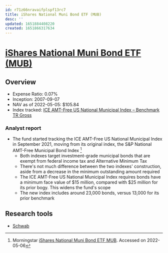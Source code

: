 ```yaml
---
id: r71z66nravaifplspf13rc7
title: iShares National Muni Bond ETF (MUB)
desc: ''
updated: 1651884408220
created: 1651866317634
---
```

# [iShares National Muni Bond ETF (MUB)](https://etfdb.com/etf/MUB/#etf-ticker-profile)

## Overview

- Expense Ratio: 0.07%
- Inception: 2007-09-07
- NAV as of 2022-05-05: $105.84
- Index tracked: [ICE AMT-Free US National Municipal Index – Benchmark TR Gross](https://etfdb.com/index/ice-amt-free-us-national-municipal-index-benchmark-tr-gross/)

### Analyst report

- The fund started tracking the ICE AMT-Free US National Municipal Index in September 2021, moving from its original index, the S&P National AMT-Free Municipal Bond Index [^1]
    - Both indexes target investment-grade municipal bonds that are exempt from federal income tax and Alternative Minimum Tax
    - There's not much difference between the two indexes' construction, aside from a decrease in the minimum outstanding amount required 
    - The ICE AMT-Free US National Municipal Index requires bonds have a minimum face value of $15 million, compared with $25 million for its prior bogy. This widens the fund's scope
    - The new index includes around 23,000 bonds, versus 13,000 for its prior benchmark

[^1]: Morningstar [iShares National Muni Bond ETF MUB](https://www.morningstar.com/etfs/ARCX/MUB/quote). Accessed on 2022-05-06

## Research tools

- [Schwab](https://www.schwab.com/research/etfs/quotes/summary/mub)